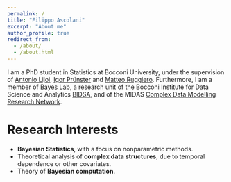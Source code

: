 ```yaml
---
permalink: /
title: "Filippo Ascolani"
excerpt: "About me"
author_profile: true
redirect_from: 
  - /about/
  - /about.html
---
```


I am a PhD student in Statistics at Bocconi University, under the supervision of [Antonio Lijoi](http://mypage.unibocconi.it/antoniolijoi/), [Igor Prünster](http://didattica.unibocconi.it/mypage/index.php?IdUte=187032&cognome=PRUENSTER&nome=IGOR&urlBackMy=) and [Matteo Ruggiero](https://www.matteoruggiero.it). Furthermore, I am a member of [Bayes Lab](https://www.bayeslab.unibocconi.eu/wps/wcm/connect/Cdr/Bayeslab/Home), a research unit of the Bocconi Institute for Data Science and Analytics [BIDSA](https://www.bidsa.unibocconi.eu/wps/wcm/connect/Site/Bidsa/Home), and of the MIDAS [Complex Data Modelling Research Network](https://midas.mat.uc.cl/network/).

Research Interests
======

* **Bayesian Statistics**, with a focus on nonparametric methods.
* Theoretical analysis of **complex data structures**, due to temporal dependence or other covariates.
* Theory of **Bayesian computation**.
